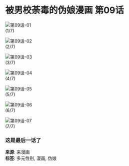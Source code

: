 # 被男校荼毒的伪娘漫画 第09话

![第09话-01](https://mhpicwt.kingwar.cn/mh160tuku/b/%E8%A2%AB%E7%94%B7%E6%A0%A1%E8%8D%BC%E6%AF%92%E7%9A%84%E4%BC%AA%E5%A8%98_26892/%E7%AC%AC09%E8%AF%9D_116764/0001.jpg)  
(1/7)

![第09话-02](https://mhpicwt.kingwar.cn/mh160tuku/b/%E8%A2%AB%E7%94%B7%E6%A0%A1%E8%8D%BC%E6%AF%92%E7%9A%84%E4%BC%AA%E5%A8%98_26892/%E7%AC%AC09%E8%AF%9D_116764/0002.jpg)  
(2/7)

![第09话-03](https://mhpicwt.kingwar.cn/mh160tuku/b/%E8%A2%AB%E7%94%B7%E6%A0%A1%E8%8D%BC%E6%AF%92%E7%9A%84%E4%BC%AA%E5%A8%98_26892/%E7%AC%AC09%E8%AF%9D_116764/0003.jpg)  
(3/7)

![第09话-04](https://mhpicwt.kingwar.cn/mh160tuku/b/%E8%A2%AB%E7%94%B7%E6%A0%A1%E8%8D%bc%E6%AF%92%E7%9A%84%E4%BC%AA%E5%A8%98_26892/%E7%AC%AC09%E8%AF%9D_116764/0004.jpg)  
(4/7)

![第09话-05](https://mhpicwt.kingwar.cn/mh160tuku/b/%E8%A2%AB%E7%94%B7%E6%A0%A1%E8%8D%bc%E6%AF%92%E7%9A%84%E4%BC%AA%E5%A8%98_26892/%E7%AC%AC09%E8%AF%9D_116764/0005.jpg)  
(5/7)

![第09话-06](https://mhpicwt.kingwar.cn/mh160tuku/b/%E8%A2%AB%E7%94%B7%E6%A0%A1%E8%8D%bc%E6%AF%92%E7%9A%84%E4%BC%AA%E5%A8%98_26892/%E7%AC%AC09%E8%AF%9D_116764/0006.jpg)  
(6/7)

![第09话-07](https://mhpicwt.kingwar.cn/mh160tuku/b/%E8%A2%AB%E7%94%B7%E6%A0%A1%E8%8D%bc%E6%AF%92%E7%9A%84%E4%BC%AA%E5%A8%98_26892/%E7%AC%AC09%E8%AF%9D_116764/0007.jpg)  
(7/7)

### 这是最后一话了

**来源**: 来漫画  
**标签**: 多元性别, 漫画, 伪娘